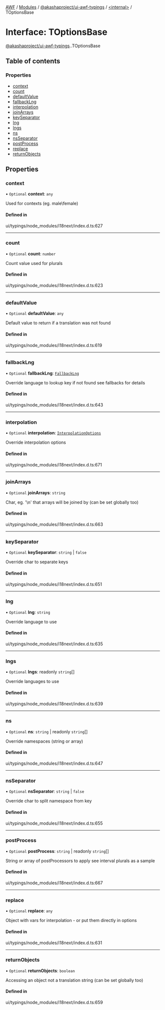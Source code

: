[AWF](../README.md) / [Modules](../modules.md) / [@akashaproject/ui-awf-typings](../modules/akashaproject_ui_awf_typings.md) / [<internal\>](../modules/akashaproject_ui_awf_typings._internal_.md) / TOptionsBase

# Interface: TOptionsBase

[@akashaproject/ui-awf-typings](../modules/akashaproject_ui_awf_typings.md).[<internal>](../modules/akashaproject_ui_awf_typings._internal_.md).TOptionsBase

## Table of contents

### Properties

- [context](akashaproject_ui_awf_typings._internal_.TOptionsBase.md#context)
- [count](akashaproject_ui_awf_typings._internal_.TOptionsBase.md#count)
- [defaultValue](akashaproject_ui_awf_typings._internal_.TOptionsBase.md#defaultvalue)
- [fallbackLng](akashaproject_ui_awf_typings._internal_.TOptionsBase.md#fallbacklng)
- [interpolation](akashaproject_ui_awf_typings._internal_.TOptionsBase.md#interpolation)
- [joinArrays](akashaproject_ui_awf_typings._internal_.TOptionsBase.md#joinarrays)
- [keySeparator](akashaproject_ui_awf_typings._internal_.TOptionsBase.md#keyseparator)
- [lng](akashaproject_ui_awf_typings._internal_.TOptionsBase.md#lng)
- [lngs](akashaproject_ui_awf_typings._internal_.TOptionsBase.md#lngs)
- [ns](akashaproject_ui_awf_typings._internal_.TOptionsBase.md#ns)
- [nsSeparator](akashaproject_ui_awf_typings._internal_.TOptionsBase.md#nsseparator)
- [postProcess](akashaproject_ui_awf_typings._internal_.TOptionsBase.md#postprocess)
- [replace](akashaproject_ui_awf_typings._internal_.TOptionsBase.md#replace)
- [returnObjects](akashaproject_ui_awf_typings._internal_.TOptionsBase.md#returnobjects)

## Properties

### context

• `Optional` **context**: `any`

Used for contexts (eg. male\female)

#### Defined in

ui/typings/node_modules/i18next/index.d.ts:627

___

### count

• `Optional` **count**: `number`

Count value used for plurals

#### Defined in

ui/typings/node_modules/i18next/index.d.ts:623

___

### defaultValue

• `Optional` **defaultValue**: `any`

Default value to return if a translation was not found

#### Defined in

ui/typings/node_modules/i18next/index.d.ts:619

___

### fallbackLng

• `Optional` **fallbackLng**: [`FallbackLng`](../modules/akashaproject_ui_awf_typings._internal_.md#fallbacklng)

Override language to lookup key if not found see fallbacks for details

#### Defined in

ui/typings/node_modules/i18next/index.d.ts:643

___

### interpolation

• `Optional` **interpolation**: [`InterpolationOptions`](akashaproject_ui_awf_typings._internal_.InterpolationOptions.md)

Override interpolation options

#### Defined in

ui/typings/node_modules/i18next/index.d.ts:671

___

### joinArrays

• `Optional` **joinArrays**: `string`

Char, eg. '\n' that arrays will be joined by (can be set globally too)

#### Defined in

ui/typings/node_modules/i18next/index.d.ts:663

___

### keySeparator

• `Optional` **keySeparator**: `string` \| ``false``

Override char to separate keys

#### Defined in

ui/typings/node_modules/i18next/index.d.ts:651

___

### lng

• `Optional` **lng**: `string`

Override language to use

#### Defined in

ui/typings/node_modules/i18next/index.d.ts:635

___

### lngs

• `Optional` **lngs**: readonly `string`[]

Override languages to use

#### Defined in

ui/typings/node_modules/i18next/index.d.ts:639

___

### ns

• `Optional` **ns**: `string` \| readonly `string`[]

Override namespaces (string or array)

#### Defined in

ui/typings/node_modules/i18next/index.d.ts:647

___

### nsSeparator

• `Optional` **nsSeparator**: `string` \| ``false``

Override char to split namespace from key

#### Defined in

ui/typings/node_modules/i18next/index.d.ts:655

___

### postProcess

• `Optional` **postProcess**: `string` \| readonly `string`[]

String or array of postProcessors to apply see interval plurals as a sample

#### Defined in

ui/typings/node_modules/i18next/index.d.ts:667

___

### replace

• `Optional` **replace**: `any`

Object with vars for interpolation - or put them directly in options

#### Defined in

ui/typings/node_modules/i18next/index.d.ts:631

___

### returnObjects

• `Optional` **returnObjects**: `boolean`

Accessing an object not a translation string (can be set globally too)

#### Defined in

ui/typings/node_modules/i18next/index.d.ts:659
